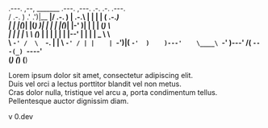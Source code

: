 .---.    ,--, _______  .---.  ,---.  .-. .-.   .---.   
/ .-. ) .' .')|__   __|/ .-. ) | .-.\ | | | |  ( .-._)  
| | |(_)|  |(_) )| |   | | |(_)| |-' )| | | | (_) \     
| | | | \  \   (_) |   | | | | | |--' | | | | _  \ \    
\ `-' /  \  `-.  | |   \ `-' / | |    | `-')|( `-'  )   
 )---'    \____\ `-'    )---'  /(     `---(_) `----'    
(_)                    (_)    (__)                      
  
Lorem ipsum dolor sit amet, consectetur adipiscing elit.  
Duis vel orci a lectus porttitor blandit vel non metus.   
Cras dolor nulla, tristique vel arcu a, porta condimentum tellus.   
Pellentesque auctor dignissim diam.  
  
v 0.dev  